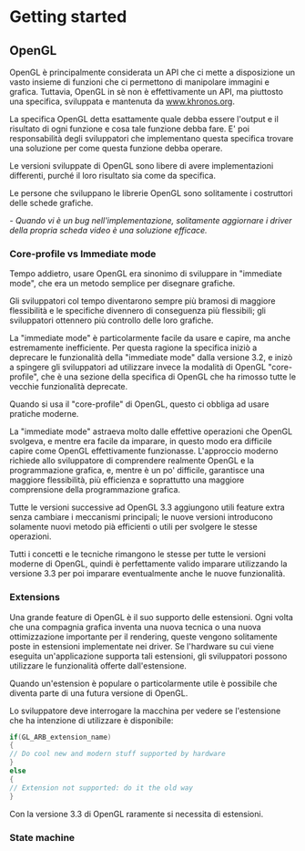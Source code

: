 # Getting started
## OpenGL
OpenGL è principalmente considerata un API che ci mette a disposizione un vasto insieme di funzioni che ci permettono di manipolare immagini e grafica. Tuttavia, OpenGL in sè non è effettivamente un API, ma piuttosto una specifica, sviluppata e mantenuta da www.khronos.org.

La specifica OpenGL detta esattamente quale debba essere l'output e il risultato di ogni funzione e cosa tale funzione debba fare. E' poi responsabilità degli sviluppatori che implementano questa specifica trovare una soluzione per come questa funzione debba operare.

Le versioni sviluppate di OpenGL sono libere di avere implementazioni differenti, purché il loro risultato sia come da specifica.

Le persone che sviluppano le librerie OpenGL sono solitamente i costruttori delle schede grafiche.

_- Quando vi è un bug nell'implementazione, solitamente aggiornare i driver della propria scheda video è una soluzione efficace._

### Core-profile vs Immediate mode
Tempo addietro, usare OpenGL era sinonimo di sviluppare in "immediate mode", che era un metodo semplice per disegnare grafiche.

Gli sviluppatori col tempo diventarono sempre più bramosi di maggiore flessibilità e le specifiche divennero di conseguenza più flessibili; gli sviluppatori ottennero più controllo delle loro grafiche.

La "immediate mode" è particolarmente facile da usare e capire, ma anche estremamente inefficiente. Per questa ragione la specifica iniziò a deprecare le funzionalità della "immediate mode" dalla versione 3.2, e inizò a spingere gli sviluppatori ad utilizzare invece la modalità di OpenGL "core-profile", che è una sezione della specifica di OpenGL che ha rimosso tutte le vecchie funzionalità deprecate.

Quando si usa il "core-profile" di OpenGL, questo ci obbliga ad usare pratiche moderne.

La "immediate mode" astraeva molto dalle effettive operazioni che OpenGL svolgeva, e mentre era facile da imparare, in questo modo era difficile capire come OpenGL effettivamente funzionasse. 
L'approccio moderno richiede allo sviluppatore di comprendere realmente OpenGL e la programmazione grafica, e, mentre è un po' difficile, garantisce una maggiore flessibilità, più efficienza e soprattutto una maggiore comprensione della programmazione grafica.

Tutte le versioni successive ad OpenGL 3.3 aggiungono utili feature extra senza cambiare i meccanismi principali; le nuove versioni introducono solamente nuovi metodo pià efficienti o utili per svolgere le stesse operazioni.

Tutti i concetti e le tecniche rimangono le stesse per tutte le versioni moderne di OpenGL, quindi è perfettamente valido imparare utilizzando la versione 3.3 per poi imparare eventualmente anche le nuove funzionalità.

### Extensions
Una grande feature di OpenGL è il suo supporto delle estensioni. Ogni volta che una compagnia grafica inventa una nuova tecnica o una nuova ottimizzazione importante per il rendering, queste vengono solitamente poste in estensioni implementate nei driver.
Se l'hardware su cui viene eseguita un'applicazione supporta tali estensioni, gli sviluppatori possono utilizzare le funzionalità offerte dall'estensione.

Quando un'estension è populare o particolarmente utile è possibile che diventa parte di una futura versione di OpenGL.

Lo sviluppatore deve interrogare la macchina per vedere se l'estensione che ha intenzione di utilizzare è disponibile:
```cpp
if(GL_ARB_extension_name)
{
// Do cool new and modern stuff supported by hardware
}
else
{
// Extension not supported: do it the old way
}
```

Con la versione 3.3 di OpenGL raramente si necessita di estensioni.

### State machine